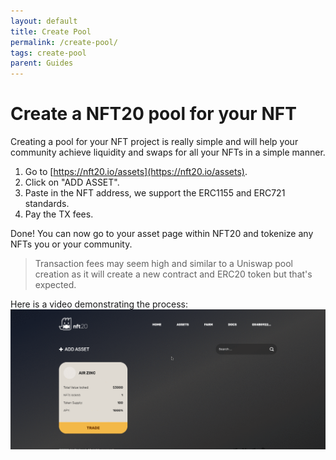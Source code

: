 ```yaml
---
layout: default
title: Create Pool
permalink: /create-pool/
tags: create-pool
parent: Guides
---
```


# Create a NFT20 pool for your NFT

Creating a pool for your NFT project is really simple and will help your community achieve liquidity and swaps for all your NFTs in a simple manner.

1. Go to [https://nft20.io/assets](https://nft20.io/assets).
1. Click on "ADD ASSET".
1. Paste in the NFT address, we support the ERC1155 and ERC721 standards.
1. Pay the TX fees.

Done! You can now go to your asset page within NFT20 and tokenize any NFTs you or your community.

> Transaction fees may seem high and similar to a Uniswap pool creation as it will create a new contract and ERC20 token but that's expected.

Here is a video demonstrating the process:
![Create a pool](/assets/img/create-exchange.gif "Create Pool")
